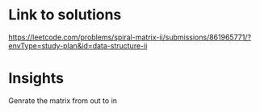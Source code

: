 # Link to solutions
https://leetcode.com/problems/spiral-matrix-ii/submissions/861965771/?envType=study-plan&id=data-structure-ii

# Insights
Genrate the matrix from out to in